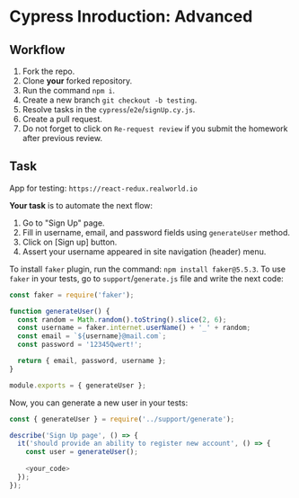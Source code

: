 # Cypress Inroduction: Advanced

## Workflow

1. Fork the repo.
1. Clone **your** forked repository.
1. Run the command `npm i`.
1. Create a new branch `git checkout -b testing`.
1. Resolve tasks in the `cypress`/`e2e`/`signUp.cy.js`.
1. Create a pull request.
1. Do not forget to click on `Re-request review` if you submit the homework after previous review.

## Task

App for testing: `https://react-redux.realworld.io`

**Your task** is to automate the next flow:

1. Go to "Sign Up" page.
1. Fill in username, email, and password fields using `generateUser` method.
1. Click on [Sign up] button.
1. Assert your username appeared in site navigation (header) menu.

To install `faker` plugin, run the command: `npm install faker@5.5.3`.
To use `faker` in your tests, go to `support`/`generate.js` file and write the next code:

```js
const faker = require('faker');

function generateUser() {
  const random = Math.random().toString().slice(2, 6);
  const username = faker.internet.userName() + '_' + random;
  const email = `${username}@mail.com`;
  const password = '12345Qwert!';

  return { email, password, username };
}

module.exports = { generateUser };
```

Now, you can generate a new user in your tests:

```js
const { generateUser } = require('../support/generate');

describe('Sign Up page', () => {
  it('should provide an ability to register new account', () => {
    const user = generateUser();
    
    <your_code>
  });
});
```
